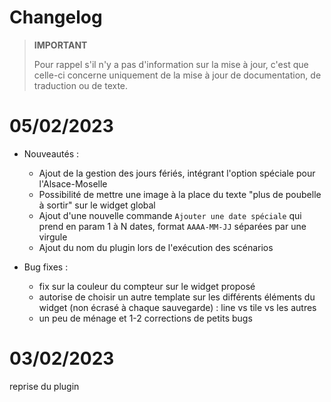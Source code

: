 # Changelog

>**IMPORTANT**
>
>Pour rappel s'il n'y a pas d'information sur la mise à jour, c'est que celle-ci concerne uniquement de la mise à jour de documentation, de traduction ou de texte.

# 05/02/2023

- Nouveautés :
  - Ajout de la gestion des jours fériés, intégrant l'option spéciale pour l'Alsace-Moselle
  - Possibilité de mettre une image à la place du texte "plus de poubelle à sortir" sur le widget global
  - Ajout d'une nouvelle commande `Ajouter une date spéciale` qui prend en param 1 à N dates, format `AAAA-MM-JJ` séparées par une virgule
  - Ajout du nom du plugin lors de l'exécution des scénarios
  
- Bug fixes :
  - fix sur la couleur du compteur sur le widget proposé
  - autorise de choisir un autre template sur les différents éléments du widget (non écrasé à chaque sauvegarde) : line vs tile vs les autres
  - un peu de ménage et 1-2 corrections de petits bugs

# 03/02/2023

reprise du plugin
